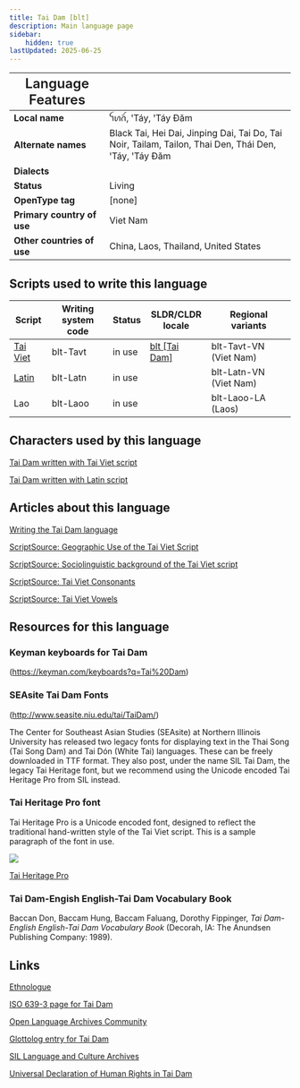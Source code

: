 ```yaml
---
title: Tai Dam [blt]
description: Main language page
sidebar:
    hidden: true
lastUpdated: 2025-06-25
---
```


<span style="font-size: 24px; font-weight: 600">Language Features</span> |  |
--------------------- | -- |
**Local name** | ꪼꪕꪒꪾ, ꞌTáy, ꞌTáy Ðăm    
**Alternate names** | Black Tai, Hei Dai, Jinping Dai, Tai Do, Tai Noir, Tailam, Tailon, Thai Den, Thái Den, ꞌTáy, ꞌTáy Ðăm |
**Dialects** | |
**Status** | Living |
**OpenType tag** | [none] |
**Primary country of use** | Viet Nam |
**Other countries of use** | China, Laos, Thailand, United States |

## Scripts used to write this language

Script | Writing system<br>code | Status | SLDR/CLDR<br>locale | Regional<br>variants |
-------- | ---------------------- | ------ | ------------------- | -------------------- |
[Tai Viet](/scrlang/script-tavt) | blt-Tavt | in use | [blt \[Tai Dam\]](https://unicode.org/cldr/charts/47/summary/blt.html) | blt-Tavt-VN (Viet Nam) |
[Latin](/scrlang/script-latn) | blt-Latn | in use | | blt-Latn-VN (Viet Nam) |
Lao | blt-Laoo | in use | | blt-Laoo-LA (Laos) |

## Characters used by this language

[Tai Dam written with Tai Viet script](/scrlang/lang-blt-chars#blt-Tavt)

[Tai Dam written with Latin script](/scrlang/lang-blt-chars#blt-Latn)

## Articles about this language

[Writing the Tai Dam language](/scrlang/articles/writing-tai-dam-language)

[ScriptSource: Geographic Use of the Tai Viet Script](https://scriptsource.org/entry/hg7bh64873)

[ScriptSource: Sociolinguistic background of the Tai Viet script](https://scriptsource.org/entry/67379a5c7f)

[ScriptSource: Tai Viet Consonants](https://scriptsource.org/entry/lbwpkrqk7b)

[ScriptSource: Tai Viet Vowels](https://scriptsource.org/entry/lbwpkrqk7b)

## Resources for this language

### Keyman keyboards for Tai Dam

(https://keyman.com/keyboards?q=Tai%20Dam)

### SEAsite Tai Dam Fonts

(http://www.seasite.niu.edu/tai/TaiDam/)

The Center for Southeast Asian Studies (SEAsite) at Northern Illinois University has released two legacy fonts for displaying text in the Thai Song (Tai Song Dam) and Tai Dón (White Tai) languages. These can be freely downloaded in TTF format. They also post, under the name SIL Tai Dam, the legacy Tai Heritage font, but we recommend using the Unicode encoded  Tai Heritage Pro from SIL instead.

### Tai Heritage Pro font

Tai Heritage Pro is a Unicode encoded font, designed to reflect the traditional hand-written style of the Tai Viet script. This is a sample paragraph of the font in use.

![](/scrlang/images/tavt-THPSample.png)

[Tai Heritage Pro](http://software.sil.org/taiheritage/)

### Tai Dam-Engish English-Tai Dam Vocabulary Book

Baccan Don, Baccam Hung, Baccam Faluang, Dorothy Fippinger, _Tai Dam-English English-Tai Dam Vocabulary Book_ (Decorah, IA: The Anundsen Publishing Company: 1989).

## Links

[Ethnologue](http://www.ethnologue.com/language/blt)

[ISO 639-3 page for Tai Dam](http://iso639-3.sil.org/code/blt)

[Open Language Archives Community](http://www.language-archives.org/language/blt)

[Glottolog entry for Tai Dam](http://www.glottolog.org/glottolog?iso=blt)

[SIL Language and Culture Archives](http://www.sil.org/resources/search/language/blt)

[Universal Declaration of Human Rights in Tai Dam](http://efele.net/udhr/d/udhr_blt.txt)
